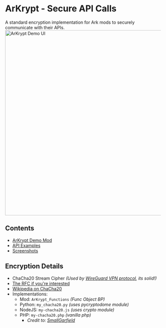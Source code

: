 # ArKrypt - Secure API Calls
 A standard encryption implementation for Ark mods to securely communicate with their APIs.
 <img src="images/ArKrypt_Demo_UI_Sm.gif" alt="ArKrypt Demo UI" width="600">

## Contents
  - [ArKrypt Demo Mod](/mod)
  - [API Examples](/api_examples)
  - [Screenshots](/images) 

## Encryption Details
  - ChaCha20 Stream Cipher _(Used by [WireGuard VPN protocol](https://en.wikipedia.org/wiki/WireGuard), its solid!)_ 
  - [The RFC if you're interested](https://datatracker.ietf.org/doc/html/rfc8439)
  - [Wikipedia on ChaCha20](https://en.wikipedia.org/wiki/ChaCha20)
  - Implementations: 
    - Mod: `ArKrypt_Functions` _(Func Object BP)_ 
    - Python: `my_chacha20.py` _(uses pycryptodome module)_
    - NodeJS: `my-chacha20.js` _(uses crypto module)_  
    - PHP: `my-chacha20.php` _(vanilla php)_  
      - _Credit to: [SmallGarfield](https://github.com/xiaojiafei520)_  